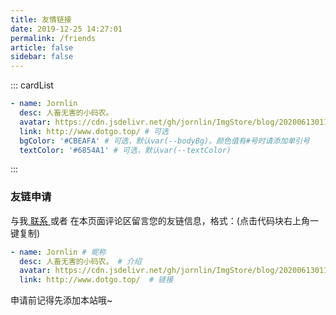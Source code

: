 ```yaml
---
title: 友情链接
date: 2019-12-25 14:27:01
permalink: /friends
article: false
sidebar: false
---
```


<!-- 
普通卡片列表容器，可用于友情链接、项目推荐、古诗词展示等。
cardList 后面可跟随一个数字表示每行最多显示多少个，选值范围1~4，默认3。在小屏时会根据屏幕宽度减少每行显示数量。
-->
::: cardList
```yaml
- name: Jornlin
  desc: 人畜无害的小码农。
  avatar: https://cdn.jsdelivr.net/gh/jornlin/ImgStore/blog/20200613011741.png # 可选
  link: http://www.dotgo.top/ # 可选
  bgColor: '#CBEAFA' # 可选，默认var(--bodyBg)。颜色值有#号时请添加单引号
  textColor: '#6854A1' # 可选，默认var(--textColor)
```
:::

### 友链申请

与我[ 联系 ](/about/#联系)或者 在本页面评论区留言您的友链信息，格式：(点击代码块右上角一键复制)


```yaml
- name: Jornlin # 昵称
  desc: 人畜无害的小码农。 # 介绍
  avatar: https://cdn.jsdelivr.net/gh/jornlin/ImgStore/blog/20200613011741.png # 头像
  link: http://www.dotgo.top/  # 链接
```

申请前记得先添加本站哦~ 
